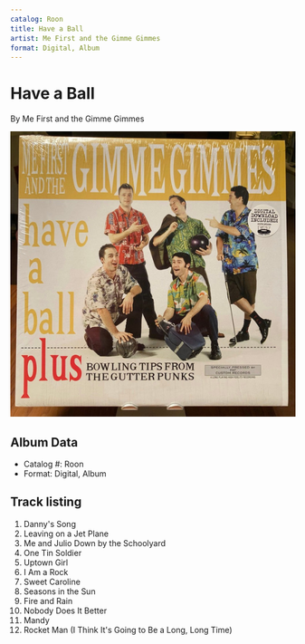 ```yaml
---
catalog: Roon
title: Have a Ball
artist: Me First and the Gimme Gimmes
format: Digital, Album
---
```


# Have a Ball

By Me First and the Gimme Gimmes

![](../../assets/albumcovers/Me_First_and_the_Gimme_Gimmes-Have_a_Ball.png)

## Album Data

- Catalog #: Roon
- Format: Digital, Album


## Track listing


1. Danny's Song
2. Leaving on a Jet Plane
3. Me and Julio Down by the Schoolyard
4. One Tin Soldier
5. Uptown Girl
6. I Am a Rock
7. Sweet Caroline
8. Seasons in the Sun
9. Fire and Rain
10. Nobody Does It Better
11. Mandy
12. Rocket Man (I Think It's Going to Be a Long, Long Time)

